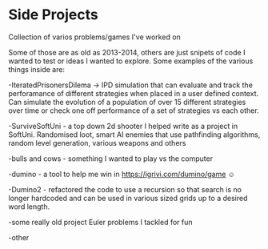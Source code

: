# Side Projects
Collection of varios problems/games I've worked on

Some of those are as old as 2013-2014, others are just snipets of code I wanted to test or ideas I wanted to explore.
Some examples of the various things inside are:

-IteratedPrisonersDilema -> IPD simulation that can evaluate and track the perforamance of different strategies when placed in a user defined context. Can simulate the evolution of a population of over 15 different strategies over time or check one off performance of a set of strategies vs each other. 

-SurviveSoftUni - a top down 2d shooter I helped write as a project in SoftUni. Randomised loot, smart AI enemies that use pathfinding algorithms, random level generation, various weapons and others

-bulls and cows - something I wanted to play vs the computer

-dumino - a tool to help me win in https://igrivi.com/dumino/game ☺

-Dumino2 - refactored the code to use a recursion so that search is no longer hardcoded and can be used in various sized grids up to a desired word length. 

-some really old project Euler problems I tackled for fun

-other
